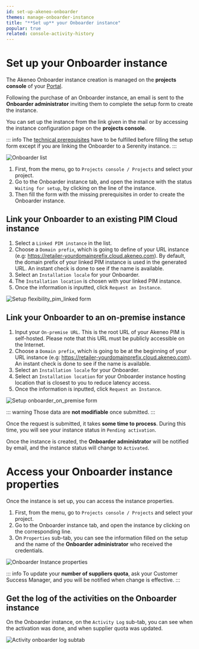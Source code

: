 ```yaml
---
id: set-up-akeneo-onboarder
themes: manage-onboarder-instance
title: "**Set up** your Onboarder instance"
popular: true
related: console-activity-history
---
```


# Set up your Onboarder instance

The Akeneo Onboarder instance creation is managed on the **projects console** of your [Portal](connect-to-your-portal.html). 

Following the purchase of an Onboarder instance, an email is sent to the **Onboarder administrator** inviting them to complete the setup form to create the instance.

You can set up the instance from the link given in the mail or by accessing the instance configuration page on the **projects console**.

::: info
The [technical prerequisites](https://docs.akeneo.com/latest/onboarder/prerequisites/index.html#prerequisites) have to be fulfilled before filling the setup form except if you are linking the Onboarder to a Serenity instance.
:::

![Onboarder list](../img/onboarder_list_waiting_setup.jpg)

1. First, from the menu, go to `Projects console / Projects` and select your project.
2. Go to the Onboarder instance tab, and open the instance with the status `Waiting for setup`, by clicking on the line of the instance.
3. Then fill the form with the missing prerequisites in order to create the Onboarder instance.

## Link your Onboarder to an existing PIM Cloud instance

1. Select a `Linked PIM instance` in the list.
2. Choose a `Domain prefix`, which is going to define of your URL instance (e.g: https://retailer-yourdomainprefix.cloud.akeneo.com). By default, the domain prefix of your linked PIM instance is used in the generated URL. An instant check is done to see if the name is available.
3. Select an `Installation locale` for your Onboarder.
4. The `Installation location` is chosen with your linked PIM instance.
5. Once the information is inputted, click `Request an Instance`.

![Setup flexibility_pim_linked form](../img/onboarder_instance_setup_pim_linked.jpg)

## Link your Onboarder to an on-premise instance

1. Input your `On-premise URL`. This is the root URL of your Akeneo PIM is self-hosted. Please note that this URL must be publicly accessible on the Internet.
2. Choose a `Domain prefix`, which is going to be at the beginning of your URL instance (e.g: https://retailer-yourdomainprefix.cloud.akeneo.com). An instant check is done to see if the name is available.
3. Select an `Installation locale` for your Onboarder.
4. Select an `Installation location` for your Onboarder instance hosting location that is closest to you to reduce latency access.
5. Once the information is inputted, click `Request an Instance`.


![Setup onboarder_on_premise form](../img/onboarder_instance_setup_on_premise.jpg)

::: warning
Those data are **not modifiable** once submitted.
:::

Once the request is submitted, it takes **some time to process**. During this time, you will see your instance status in `Pending activation`.

Once the instance is created, the **Onboarder administrator** will be notified by email, and the instance status will change to `Activated`.

# Access your Onboarder instance properties

Once the instance is set up, you can access the instance properties.

1. First, from the menu, go to `Projects console / Projects` and select your project.
2. Go to the Onboarder instance tab, and open the instance by clicking on the corresponding line.
3. On `Properties` sub-tab, you can see the information filled on the setup and the name of the **Onboarder administrator** who received the credentials.

![Onboarder Instance properties](../img/onboarder_activated.jpg)

::: info
To update your **number of suppliers quota**, ask your Customer Success Manager, and you will be notified when change is effective.
:::

## Get the log of the activities on the Onboarder instance

On the Onboarder instance, on the `Activity Log` sub-tab, you can see when the activation was done, and when supplier quota was updated.

![Activity onboarder log subtab](../img/onboarder_activity_log.jpg)